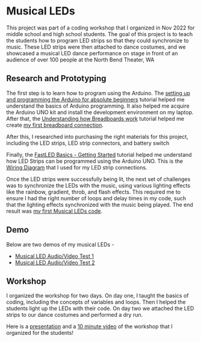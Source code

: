 # Musical LEDs

This project was part of a coding workshop that I organized in Nov 2022 for middle school and high school students. The goal of this project is to teach the students how to program LED strips so that they could synchronize to music. These LED strips were then attached to dance costumes, and we showcased a musical LED dance performance on stage in front of an audience of over 100 people at the North Bend Theater, WA
  
## Research and Prototyping

The first step is to learn how to program using the Arduino. The [setting up and programming the Arduino for absolute beginners](https://www.youtube.com/watch?v=fJWR7dBuc18) tutorial helped me understand the basics of Arduino programming. It also helped me acquire the Arduino UNO kit and install the development environment on my laptop. After that, the [Understanding how Breadboards work](https://www.youtube.com/watch?v=CfdaJ4z4u4w) tutorial helped me create [my first breadboard connection](https://github.com/dhruvkasarabada/Musical-LEDs/blob/770fdc4d481773e69207faeb1c47b1872d680d81/Musical-LEDs_BreadboardConnections.jpg).

After this, I researched into purchasing the right materials for this project, including the LED strips, LED strip connectors, and battery switch

Finally, the [FastLED Basics - Getting Started](https://www.youtube.com/watch?v=4Ut4UK7612M) tutorial helped me understand how LED Strips can be programmed using the Arduino UNO. This is the [Wiring Diagram](https://github.com/dhruvkasarabada/Musical-LEDs/blob/0509d21e09bc2d4bf167a8c744f5c99da1c7b50c/MusicalLEDs_WiringDiagram.jpg) that I used for my LED strip connections.

Once the LED strips were successfully being lit, the next set of challenges was to synchronize the LEDs with the music, using various lighting effects like the rainbow, gradient, throb, and flash effects. This required me to ensure I had the right number of loops and delay times in my code, such that the lighting effects synchronized with the music being played. The end result was [my first Musical LEDs code](https://github.com/dhruvkasarabada/Musical-LEDs/blob/6e705838b248280943404268e7cb3a55a434190f/Musical-LEDs_SourceCode.ino).   

## Demo

Below are two demos of my musical LEDs - 
* [Musical LED Audio/Video Test 1](https://youtu.be/e6JCKlPPa_w)
* [Musical LED Audio/Video Test 2](https://youtu.be/frOS0C6W0QQ)

## Workshop

I organized the workshop for two days. On day one, I taught the basics of coding, including the concepts of variables and loops. Then I helped the students light up the LEDs with their code. On day two we attached the LED strips to our dance costumes and performed a dry run.

Here is a [presentation](https://docs.google.com/presentation/d/1qcGSBtj7xbaZQt9_F7z-jyj9A-zaBjV4/edit?usp=share_link&ouid=113965266884810213444&rtpof=true&sd=true) and a [10 minute video](https://youtu.be/rfhRKKA4tng) of the workshop that I organized for the students!
